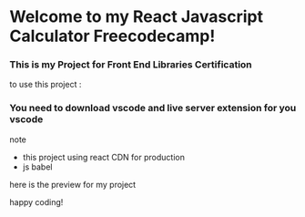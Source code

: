 # Welcome to my React Javascript Calculator Freecodecamp!
### This is my Project for Front End Libraries Certification

to use this project :
### You need to download vscode and live server extension for you vscode

note
- this project using react CDN for production
- js babel

here is the preview for my project

happy coding!
